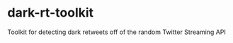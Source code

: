 dark-rt-toolkit
===============

Toolkit for detecting dark retweets off of the random Twitter Streaming API
